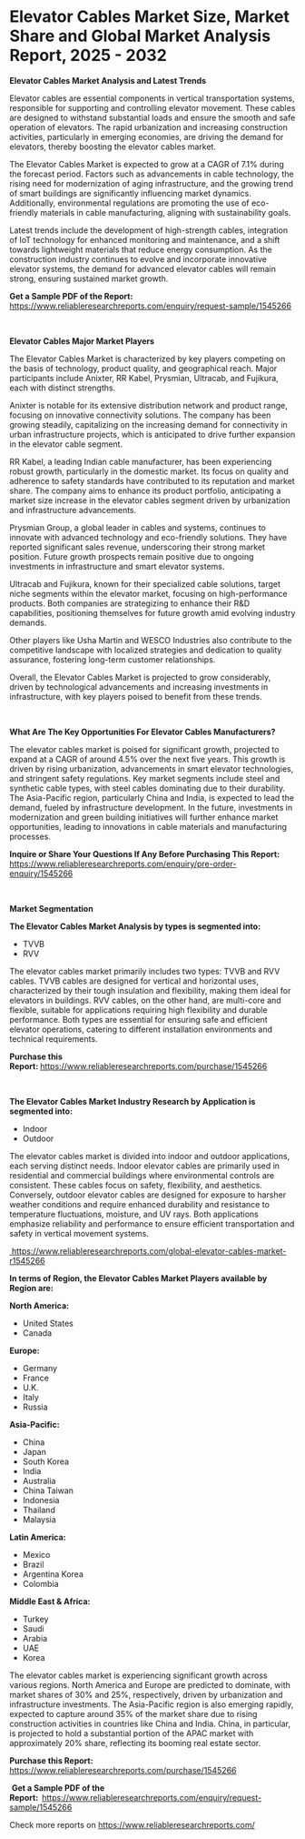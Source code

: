 <p><h1>Elevator Cables Market Size, Market Share and Global Market Analysis Report, 2025 - 2032</h1></p><p><strong>Elevator Cables Market Analysis and Latest Trends</strong></p>
<p><p>Elevator cables are essential components in vertical transportation systems, responsible for supporting and controlling elevator movement. These cables are designed to withstand substantial loads and ensure the smooth and safe operation of elevators. The rapid urbanization and increasing construction activities, particularly in emerging economies, are driving the demand for elevators, thereby boosting the elevator cables market.</p><p>The Elevator Cables Market is expected to grow at a CAGR of 7.1% during the forecast period. Factors such as advancements in cable technology, the rising need for modernization of aging infrastructure, and the growing trend of smart buildings are significantly influencing market dynamics. Additionally, environmental regulations are promoting the use of eco-friendly materials in cable manufacturing, aligning with sustainability goals.</p><p>Latest trends include the development of high-strength cables, integration of IoT technology for enhanced monitoring and maintenance, and a shift towards lightweight materials that reduce energy consumption. As the construction industry continues to evolve and incorporate innovative elevator systems, the demand for advanced elevator cables will remain strong, ensuring sustained market growth.</p></p>
<p><strong>Get a Sample PDF of the Report:&nbsp;</strong> <a href="https://www.reliableresearchreports.com/enquiry/request-sample/1545266?utm_campaign=2111&utm_medium=2&utm_source=Github&utm_content=ia&utm_term=31032025&utm_id=elevator-cables">https://www.reliableresearchreports.com/enquiry/request-sample/1545266</a></p>
<p>&nbsp;</p>
<p><strong>Elevator Cables Major Market Players</strong></p>
<p><p>The Elevator Cables Market is characterized by key players competing on the basis of technology, product quality, and geographical reach. Major participants include Anixter, RR Kabel, Prysmian, Ultracab, and Fujikura, each with distinct strengths.</p><p>Anixter is notable for its extensive distribution network and product range, focusing on innovative connectivity solutions. The company has been growing steadily, capitalizing on the increasing demand for connectivity in urban infrastructure projects, which is anticipated to drive further expansion in the elevator cable segment.</p><p>RR Kabel, a leading Indian cable manufacturer, has been experiencing robust growth, particularly in the domestic market. Its focus on quality and adherence to safety standards have contributed to its reputation and market share. The company aims to enhance its product portfolio, anticipating a market size increase in the elevator cables segment driven by urbanization and infrastructure advancements.</p><p>Prysmian Group, a global leader in cables and systems, continues to innovate with advanced technology and eco-friendly solutions. They have reported significant sales revenue, underscoring their strong market position. Future growth prospects remain positive due to ongoing investments in infrastructure and smart elevator systems.</p><p>Ultracab and Fujikura, known for their specialized cable solutions, target niche segments within the elevator market, focusing on high-performance products. Both companies are strategizing to enhance their R&D capabilities, positioning themselves for future growth amid evolving industry demands.</p><p>Other players like Usha Martin and WESCO Industries also contribute to the competitive landscape with localized strategies and dedication to quality assurance, fostering long-term customer relationships.</p><p>Overall, the Elevator Cables Market is projected to grow considerably, driven by technological advancements and increasing investments in infrastructure, with key players poised to benefit from these trends.</p></p>
<p>&nbsp;</p>
<p><strong>What Are The Key Opportunities For Elevator Cables Manufacturers?</strong></p>
<p><p>The elevator cables market is poised for significant growth, projected to expand at a CAGR of around 4.5% over the next five years. This growth is driven by rising urbanization, advancements in smart elevator technologies, and stringent safety regulations. Key market segments include steel and synthetic cable types, with steel cables dominating due to their durability. The Asia-Pacific region, particularly China and India, is expected to lead the demand, fueled by infrastructure development. In the future, investments in modernization and green building initiatives will further enhance market opportunities, leading to innovations in cable materials and manufacturing processes.</p></p>
<p><strong>Inquire or Share Your Questions If Any Before Purchasing This Report:</strong> <a href="https://www.reliableresearchreports.com/enquiry/pre-order-enquiry/1545266?utm_campaign=2111&utm_medium=2&utm_source=Github&utm_content=ia&utm_term=31032025&utm_id=elevator-cables">https://www.reliableresearchreports.com/enquiry/pre-order-enquiry/1545266</a></p>
<p>&nbsp;</p>
<p><strong>Market Segmentation</strong></p>
<p><strong>The Elevator Cables Market Analysis by types is segmented into:</strong></p>
<p><ul><li>TVVB</li><li>RVV</li></ul></p>
<p><p>The elevator cables market primarily includes two types: TVVB and RVV cables. TVVB cables are designed for vertical and horizontal uses, characterized by their tough insulation and flexibility, making them ideal for elevators in buildings. RVV cables, on the other hand, are multi-core and flexible, suitable for applications requiring high flexibility and durable performance. Both types are essential for ensuring safe and efficient elevator operations, catering to different installation environments and technical requirements.</p></p>
<p><strong>Purchase this Report:&nbsp;</strong><a href="https://www.reliableresearchreports.com/purchase/1545266?utm_campaign=2111&utm_medium=2&utm_source=Github&utm_content=ia&utm_term=31032025&utm_id=elevator-cables">https://www.reliableresearchreports.com/purchase/1545266</a></p>
<p>&nbsp;</p>
<p><strong>The Elevator Cables Market Industry Research by Application is segmented into:</strong></p>
<p><ul><li>Indoor</li><li>Outdoor</li></ul></p>
<p><p>The elevator cables market is divided into indoor and outdoor applications, each serving distinct needs. Indoor elevator cables are primarily used in residential and commercial buildings where environmental controls are consistent. These cables focus on safety, flexibility, and aesthetics. Conversely, outdoor elevator cables are designed for exposure to harsher weather conditions and require enhanced durability and resistance to temperature fluctuations, moisture, and UV rays. Both applications emphasize reliability and performance to ensure efficient transportation and safety in vertical movement systems.</p></p>
<p><a href="https://www.reliableresearchreports.com/global-elevator-cables-market-r1545266?utm_campaign=2111&utm_medium=2&utm_source=Github&utm_content=ia&utm_term=31032025&utm_id=elevator-cables">&nbsp;https://www.reliableresearchreports.com/global-elevator-cables-market-r1545266</a></p>
<p><strong>In terms of Region, the Elevator Cables Market Players available by Region are:</strong></p>
<p>
    <p> <strong> North America: </strong>
        <ul>
            <li>United States</li>
            <li>Canada</li>
        </ul>
        </p> 
    <p> <strong> Europe: </strong>
        <ul>
            <li>Germany</li>
            <li>France</li>
            <li>U.K.</li>
            <li>Italy</li>
            <li>Russia</li>
        </ul>
        </p> 
    <p> <strong> Asia-Pacific: </strong>
        <ul>
            <li>China</li>
            <li>Japan</li>
            <li>South Korea</li>
            <li>India</li>
            <li>Australia</li>
            <li>China Taiwan</li>
            <li>Indonesia</li>
            <li>Thailand</li>
            <li>Malaysia</li>
        </ul>
        </p> 
    <p> <strong> Latin America: </strong>
        <ul>
            <li>Mexico</li>
            <li>Brazil</li>
            <li>Argentina Korea</li>
            <li>Colombia</li>
        </ul>
        </p> 
    <p> <strong> Middle East & Africa: </strong>
        <ul>
            <li>Turkey</li>
            <li>Saudi</li>
            <li>Arabia</li>
            <li>UAE</li>
            <li>Korea</li>
        </ul>
    </p>
    </p>
<p><p>The elevator cables market is experiencing significant growth across various regions. North America and Europe are predicted to dominate, with market shares of 30% and 25%, respectively, driven by urbanization and infrastructure investments. The Asia-Pacific region is also emerging rapidly, expected to capture around 35% of the market share due to rising construction activities in countries like China and India. China, in particular, is projected to hold a substantial portion of the APAC market with approximately 20% share, reflecting its booming real estate sector.</p></p>
<p><strong>Purchase this Report: </strong><a href="https://www.reliableresearchreports.com/purchase/1545266?utm_campaign=2111&utm_medium=2&utm_source=Github&utm_content=ia&utm_term=31032025&utm_id=elevator-cables">https://www.reliableresearchreports.com/purchase/1545266</a></p>
<p>&nbsp;<strong>Get a Sample PDF of the Report:&nbsp;&nbsp;</strong><a href="https://www.reliableresearchreports.com/enquiry/request-sample/1545266?utm_campaign=2111&utm_medium=2&utm_source=Github&utm_content=ia&utm_term=31032025&utm_id=elevator-cables">https://www.reliableresearchreports.com/enquiry/request-sample/1545266</a></p>
<p><strong></strong></p>
<p>Check more reports on <a href="https://www.reliableresearchreports.com/?utm_campaign=2111&utm_medium=2&utm_source=Github&utm_content=ia&utm_term=31032025&utm_id=elevator-cables">https://www.reliableresearchreports.com/</a></p>